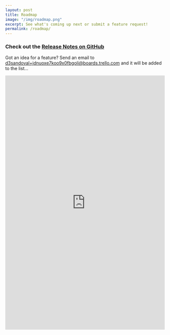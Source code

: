 ```yaml
---
layout: post
title: Roadmap
image: "/img/roadmap.png"
excerpt: See what's coming up next or submit a feature request!
permalink: /roadmap/
---
```


### Check out the [Release Notes on GitHub](https://github.com/d3sandoval/anymessage/releases)

Got an idea for a feature? Send an email to
[d3sandoval+jdnuoxe7koo9x0fbgoli@boards.trello.com](mailto:d3sandoval+jdnuoxe7koo9x0fbgoli@boards.trello.com) and it will be added to the list...

<iframe src="https://trello.com/b/hUUXArs7.html" frameBorder="0" width="100%" height="800"></iframe>